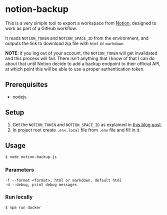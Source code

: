 # notion-backup

This is a very simple tool to export a workspace from [Notion](https://www.notion.so/), designed
to work as part of a GitHub workflow.

It reads `NOTION_TOKEN` and `NOTION_SPACE_ID` from the environment, and outputs the link to download zip file with `html` or `markdown`.

**NOTE**: if you log out of your account, the `NOTION_TOKEN` will get invalidated and this process
will fail. There isn't anything that I know of that I can do about that until Notion decide to add
a backup endpoint to their official API, at which point this will be able to use a proper
authentication token.

## Prerequisites

- nodejs

## Setup

1. Get the `NOTION_TOKEN` and `NOTION_SPACE_ID` as explained in
   [this blog post](https://medium.com/@arturburtsev/automated-notion-backups-f6af4edc298d).
2. In project root create `.env.local` file from `.env` file and fill in it.

## Usage

```bash
$ node notion-backup.js
```

### Parameters

```
-f --format <format>, html or markdown, default html
-d --debug, print debug messages
```

### Run locally

```
$ npm run docker
```
